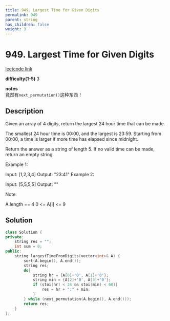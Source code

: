 ```yaml
---
title: 949. Largest Time for Given Digits
permalink: 949
parent: string
has_children: false
weight: 3
---
```

# 949. Largest Time for Given Digits
[leetcode link](https://leetcode.com/problems/largest-time-for-given-digits/)

**difficulty(1-5)** 
3

**notes**   
竟然有`next_permutation()`这种东西！

## Description
Given an array of 4 digits, return the largest 24 hour time that can be made.

The smallest 24 hour time is 00:00, and the largest is 23:59.  Starting from 00:00, a time is larger if more time has elapsed since midnight.

Return the answer as a string of length 5.  If no valid time can be made, return an empty string.

 

Example 1:

Input: [1,2,3,4]
Output: "23:41"
Example 2:

Input: [5,5,5,5]
Output: ""
 

Note:

A.length == 4
0 <= A[i] <= 9

## Solution
```c++
class Solution {
private:
    string res = "";
    int sum = 0;
public:
    string largestTimeFromDigits(vector<int>& A) {
        sort(A.begin(), A.end());
        string res;
        do{
            string hr = {A[0]+'0', A[1]+'0'};
            string min = {A[2]+'0', A[3]+'0'};
            if (stoi(hr) < 24 && stoi(min) < 60){
                res = hr + ":" + min;
            }
        } while (next_permutation(A.begin(), A.end()));
        return res;
    }
};
```

<!-- 
Default label
{: .label }

Blue label
{: .label .label-blue }

Stable
{: .label .label-green }

New release
{: .label .label-purple }

Coming soon
{: .label .label-yellow }

Deprecated
{: .label .label-red } -->
